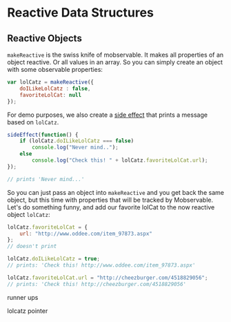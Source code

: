 # Reactive Data Structures

## Reactive Objects

`makeReactive` is the swiss knife of mobservable. It makes all properties of an object reactive. Or all values in an array.
So you can simply create an object with some observable properties:

```javascript
var lolCatz = makeReactive({
	doILikeLolCatz : false,
	favoriteLolCat: null
});
```

For demo purposes, we also create a [side effect](TODO) that prints a message based on `lolCatz`.  

```javascript 
sideEffect(function() {
	if (lolCatz.doILikeLolCatz === false)
		console.log("Never mind..");
	else
		console.log("Check this! " + lolCatz.favoriteLolCat.url);	
});

// prints 'Never mind...'
```

So you can just pass an object into `makeReactive` and you get back the same object, but this time with properties that will be tracked by Mobservable.
Let's do something funny, and add our favorite lolCat to the now reactive object `lolCatz`:

```javascript
lolCatz.favoriteLolCat = {
	url: "http://www.oddee.com/item_97873.aspx"	
};
// doesn't print

lolCatz.doILikeLolCatz = true;
// prints: 'Check this! http://www.oddee.com/item_97873.aspx'

lolCatz.favoriteLolCat.url = "http://cheezburger.com/4518829056";
// prints: 'Check this! http://cheezburger.com/4518829056'
```

runner ups

lolcatz pointer


```

